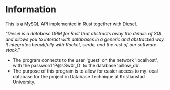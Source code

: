 # Information
This is a MySQL API implemented in Rust together with Diesel.

*"Diesel is a database ORM for Rust that abstracts away the details of SQL and allows you to interact with databases in a generic and abstracted way. It integrates beautifully with Rocket, serde, and the rest of our software stack."*

- The program connects to the user 'guest' on the network 'localhost', with the password 'P@sSw0r_D' to the database 'pillow_db'.
- The purpose of this program is to allow for easier access to my local database for the project in Database Technique at Kristianstad University.
